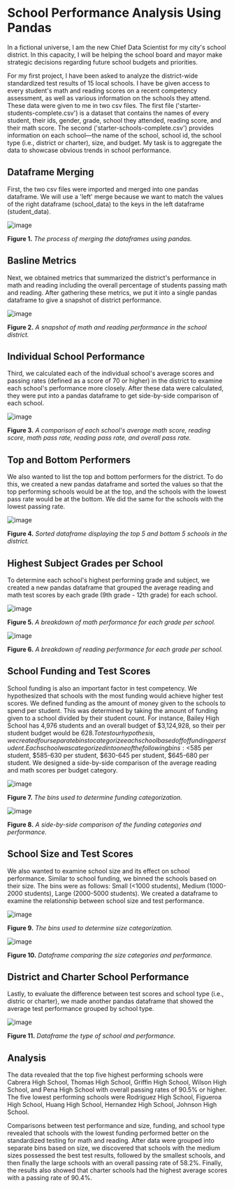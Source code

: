 # School Performance Analysis Using Pandas

In a fictional universe, I am the new Chief Data Scientist for my city's school district. In this capacity, I will be helping the school board and mayor make strategic decisions regarding future school budgets and priorities.

For my first project, I have been asked to analyze the district-wide standardized test results of 15 local schools. I have be given access to every student's math and reading scores on a recent competency assessment, as well as various information on the schools they attend. These data were given to me in two csv files. The first file ('starter-students-complete.csv') is a dataset that contains the names of every student, their ids, gender, grade, school they attended, reading score, and their math score. The second ('starter-schools-complete.csv') provides information on each school—the name of the school, school id, the school type (i.e., district or charter), size, and budget. My task is to aggregate the data to showcase obvious trends in school performance.

## Dataframe Merging
First, the two csv files were imported and merged into one pandas dataframe. We will use a 'left' merge because we want to match the values of the right dataframe (school_data) to the keys in the left dataframe (student_data).

![image](https://github.com/nicholaishaw/pandas-challenge/assets/135463220/91994bad-ccba-4d10-b0a9-5401013378ce)

**Figure 1.** *The process of merging the dataframes using pandas.*


## Basline Metrics
Next, we obtained metrics that summarized the district's performance in math and reading including the overall percentage of students passing math and reading. After gathering these metrics, we put it into a single pandas dataframe to give a snapshot of district performance.

![image](https://github.com/nicholaishaw/pandas-challenge/assets/135463220/c1bf4a61-66c7-4b03-a308-888b0661fbad)

**Figure 2.** *A snapshot of math and reading performance in the school district.*


## Individual School Performance
Third, we calculated each of the individual school's average scores and passing rates (defined as a score of 70 or higher) in the district to examine each school's performance more closely. After these data were calculated, they were put into a pandas dataframe to get side-by-side comparison of each school.

![image](https://github.com/nicholaishaw/pandas-challenge/assets/135463220/1f97e48d-9147-450a-a91d-652e1d29e7f9)

**Figure 3.** *A comparison of each school's average math score, reading score, math pass rate, reading pass rate, and overall pass rate.*


## Top and Bottom Performers
We also wanted to list the top and bottom performers for the district. To do this, we created a new pandas dataframe and sorted the values so that the top performing schools would be at the top, and the schools with the lowest pass rate would be at the bottom. We did the same for the schools with the lowest passing rate.

![image](https://github.com/nicholaishaw/pandas-challenge/assets/135463220/08601aeb-f03a-45f1-b532-7cbf4728eb19)

**Figure 4.** *Sorted dataframe displaying the top 5 and bottom 5 schools in the district.*


## Highest Subject Grades per School
To determine each school's highest performing grade and subject, we created a new pandas dataframe that grouped the average reading and math test scores by each grade (9th grade - 12th grade) for each school.

![image](https://github.com/nicholaishaw/pandas-challenge/assets/135463220/7a84d6ff-16a8-4f5f-8b90-63bb974cbb82)

**Figure 5.** *A breakdown of math performance for each grade per school.*

![image](https://github.com/nicholaishaw/pandas-challenge/assets/135463220/d1533e38-b2b5-4229-8c2f-4b7cdbeada1b)

**Figure 6.** *A breakdown of reading performance for each grade per school.*

## School Funding and Test Scores
School funding is also an important factor in test competency. We hypothesized that schools with the most funding would achieve higher test scores. We defined funding as the amount of money given to the schools to spend per student. This was determined by taking the amount of funding given to a school divided by their student count. For instance, Bailey High School has 4,976 students and an overall budget of $3,124,928, so their per student budget would be $628. To test our hypothesis, we created four separate bins to categorize each school based off of funding per student. Each school was categorized into one of the following bins: <$585 per student, $585-630 per student, $630-645 per student, $645-680 per student. We designed a side-by-side comparison of the average reading and math scores per budget category.

![image](https://github.com/nicholaishaw/pandas-challenge/assets/135463220/8c8cb700-d6a2-411b-8214-d852d3a1fe72)

**Figure 7.** *The bins used to determine funding categorization.*

![image](https://github.com/nicholaishaw/pandas-challenge/assets/135463220/f215b810-5cfb-46e9-b6af-043a6e013a13)

**Figure 8.** *A side-by-side comparison of the funding categories and performance.*


## School Size and Test Scores
We also wanted to examine school size and its effect on school performance. Similar to school funding, we binned the schools based on their size. The bins were as follows: Small (<1000 students), Medium (1000-2000 students), Large (2000-5000 students). We created a dataframe to examine the relationship between school size and test performance. 

![image](https://github.com/nicholaishaw/pandas-challenge/assets/135463220/f48fd38e-49c6-4e1b-986e-67496ee7c045)

**Figure 9.** *The bins used to determine size categorization.*

![image](https://github.com/nicholaishaw/pandas-challenge/assets/135463220/0a807d2a-8123-4def-9dd2-52e8f2c29266)

**Figure 10.** *Dataframe comparing the size categories and performance.*


## District and Charter School Performance
Lastly, to evaluate the difference between test scores and school type (i.e., distric or charter), we made another pandas dataframe that showed the average test performance grouped by school type. 

![image](https://github.com/nicholaishaw/pandas-challenge/assets/135463220/def57f34-2ec4-476c-aa16-71522b609681)

**Figure 11.** *Dataframe the type of school and performance.*

## Analysis
The data revealed that the top five highest performing schools were Cabrera High School, Thomas High School, Griffin High School, Wilson High School, and Pena High School with overall passing rates of 90.5% or higher. The five lowest performing schools were Rodriguez High School, Figueroa High School, Huang High School, Hernandez High School, Johnson High School.

Comparisons between test performance and size, funding, and school type revealed that schools with the lowest funding performed better on the standardized testing for math and reading. After data were grouped into separate bins based on size, we discovered that schools with the medium sizes possessed the best test results, followed by the smallest schools, and then finally the large schools with an overall passing rate of 58.2%. Finally, the results also showed that charter schools had the highest average scores with a passing rate of 90.4%.
